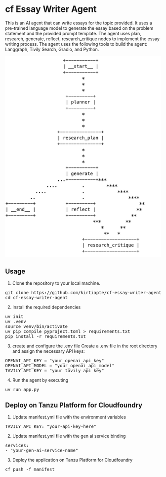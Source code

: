 # cf Essay Writer Agent

This is an AI agent that can write essays for the topic provided. It uses a pre-trained language model to generate the essay based on the problem statement and the provided prompt template.  The agent uses plan, research, generate, reflect, research_critique nodes to implement the essay writing process.  The agent uses the following tools to build the agent: Langgraph, Tivily Search, Gradio, and Python.

![Sample](images/essay-generator-graph.png)
## Usage

1. Clone the repository to your local machine.
<pre>
git clone https://github.com/kirtiapte/cf-essay-writer-agent.git
cd cf-essay-writer-agent
</pre>
2. Install the required dependencies 
<pre>
uv init
uv .venv
source venv/bin/activate
uv pip compile pyproject.toml > requirements.txt
pip install -r requirements.txt
</pre>
3. create and configure the .env file Create a .env file in the root directory and assign the necessary API keys:
<pre>
OPENAI_API_KEY = "your_openai_api_key"
OPENAI_API_MODEL = "your_openai_api_model"
TAVILY_API_KEY = "your_tavily_api_key"
</pre>
4. Run the agent by executing 
<pre>
uv run app.py
</pre>

## Deploy on Tanzu Platform for Cloudfoundry

1. Update manifest.yml file with the environment variables
<pre>
TAVILY_API_KEY: "your-api-key-here"
</pre>
2. Update manifest.yml file with the gen ai service binding
<pre>
services:
- "your-gen-ai-service-name"
</pre>
3. Deploy the application on Tanzu Platform for Cloudfoundry
<pre>
cf push -f manifest
</pre>


